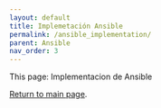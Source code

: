 ```yaml
---
layout: default
title: Implemetación Ansible
permalink: /ansible_implementation/
parent: Ansible
nav_order: 3
---
```


This page: Implementacion de Ansible

[Return to main page]({{site.baseurl}}/).